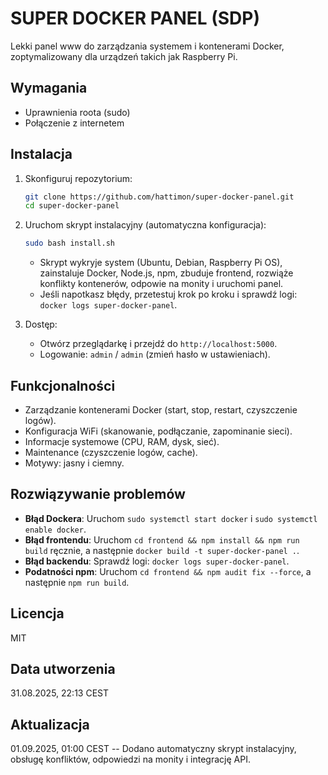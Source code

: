 # SUPER DOCKER PANEL (SDP)

Lekki panel www do zarządzania systemem i kontenerami Docker,
zoptymalizowany dla urządzeń takich jak Raspberry Pi.

## Wymagania

-   Uprawnienia roota (sudo)
-   Połączenie z internetem

## Instalacja

1.  Skonfiguruj repozytorium:

    ``` bash
    git clone https://github.com/hattimon/super-docker-panel.git
    cd super-docker-panel
    ```

2.  Uruchom skrypt instalacyjny (automatyczna konfiguracja):

    ``` bash
    sudo bash install.sh
    ```

    -   Skrypt wykryje system (Ubuntu, Debian, Raspberry Pi OS),
        zainstaluje Docker, Node.js, npm, zbuduje frontend, rozwiąże
        konflikty kontenerów, odpowie na monity i uruchomi panel.
    -   Jeśli napotkasz błędy, przetestuj krok po kroku i sprawdź logi:
        `docker logs super-docker-panel`.

3.  Dostęp:

    -   Otwórz przeglądarkę i przejdź do `http://localhost:5000`.
    -   Logowanie: `admin` / `admin` (zmień hasło w ustawieniach).

## Funkcjonalności

-   Zarządzanie kontenerami Docker (start, stop, restart, czyszczenie
    logów).
-   Konfiguracja WiFi (skanowanie, podłączanie, zapominanie sieci).
-   Informacje systemowe (CPU, RAM, dysk, sieć).
-   Maintenance (czyszczenie logów, cache).
-   Motywy: jasny i ciemny.

## Rozwiązywanie problemów

-   **Błąd Dockera**: Uruchom `sudo systemctl start docker` i
    `sudo systemctl enable docker`.
-   **Błąd frontendu**: Uruchom
    `cd frontend && npm install && npm run build` ręcznie, a następnie
    `docker build -t super-docker-panel .`.
-   **Błąd backendu**: Sprawdź logi: `docker logs super-docker-panel`.
-   **Podatności npm**: Uruchom `cd frontend && npm audit fix --force`,
    a następnie `npm run build`.

## Licencja

MIT

## Data utworzenia

31.08.2025, 22:13 CEST

## Aktualizacja

01.09.2025, 01:00 CEST -- Dodano automatyczny skrypt instalacyjny,
obsługę konfliktów, odpowiedzi na monity i integrację API.
